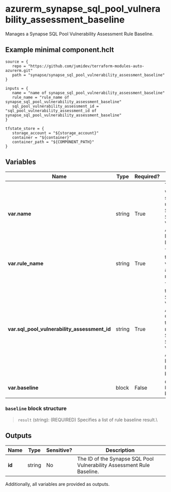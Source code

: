 # azurerm_synapse_sql_pool_vulnerability_assessment_baseline

Manages a Synapse SQL Pool Vulnerability Assessment Rule Baseline.

## Example minimal component.hclt

```hcl
source = {
   repo = "https://github.com/jumidev/terraform-modules-auto-azurerm.git" 
   path = "synapse/synapse_sql_pool_vulnerability_assessment_baseline" 
}

inputs = {
   name = "name of synapse_sql_pool_vulnerability_assessment_baseline" 
   rule_name = "rule_name of synapse_sql_pool_vulnerability_assessment_baseline" 
   sql_pool_vulnerability_assessment_id = "sql_pool_vulnerability_assessment_id of synapse_sql_pool_vulnerability_assessment_baseline" 
}

tfstate_store = {
   storage_account = "${storage_account}" 
   container = "${container}" 
   container_path = "${COMPONENT_PATH}" 
}

```

## Variables

| Name | Type | Required? |  Description |
| ---- | ---- | --------- |  ----------- |
| **var.name** | string | True | The name which should be used for this Synapse SQL Pool Vulnerability Assessment Rule Baseline. | 
| **var.rule_name** | string | True | The ID of the vulnerability assessment rule. | 
| **var.sql_pool_vulnerability_assessment_id** | string | True | The ID of the Synapse SQL Pool Vulnerability Assessment. Changing this forces a new Synapse SQL Pool Vulnerability Assessment Rule Baseline to be created. | 
| **var.baseline** | block | False | One or more `baseline` blocks. | 

### `baseline` block structure

> `result` (string): (REQUIRED) Specifies a list of rule baseline result.\



## Outputs

| Name | Type | Sensitive? | Description |
| ---- | ---- | --------- | --------- |
| **id** | string | No  | The ID of the Synapse SQL Pool Vulnerability Assessment Rule Baseline. | 

Additionally, all variables are provided as outputs.
